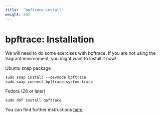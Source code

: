 ```yaml
---
title:  "bpftrace-install"
weight: 502
---
```


# bpftrace: Installation

We will need to do some exercises with bpftrace.
If you are not using the Vagrant environment, you might want to install it now!

Ubuntu snap package

```
sudo snap install --devmode bpftrace
sudo snap connect bpftrace:system-trace
```

Fedora (28 or later)

```
sudo dnf install bpftrace
```

You can find further instructions [here](https://github.com/iovisor/bpftrace/blob/master/INSTALL.md)


